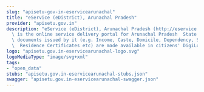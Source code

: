```yaml
---
slug: "apisetu-gov-in-eservicearunachal"
title: "eService (eDistrict), Arunachal Pradesh"
provider: "apisetu.gov.in"
description: "eService (eDistrict), Arunachal Pradesh (http://eservice.arunachal.gov.in/)\
  \ is the online service delivery portal for Arunachal Pradesh  State Govt. Certain\
  \ documents issued by it (e.g. Income, Caste, Domicile, Dependency, SC/ST ,Character,\
  \  Residence Certificates etc) are made available in citizens' DigiLocker accounts."
logo: "apisetu.gov.in-eservicearunachal-logo.svg"
logoMediaType: "image/svg+xml"
tags:
- "open_data"
stubs: "apisetu.gov.in-eservicearunachal-stubs.json"
swagger: "apisetu.gov.in-eservicearunachal-swagger.json"
---
```

